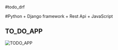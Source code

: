#todo_drf

#Python + Django framework  + Rest Api + JavaScript 


## TO_DO_APP

![TODO_APP](https://user-images.githubusercontent.com/55952559/89728026-747b6b00-da47-11ea-9970-07172062af5e.png)


